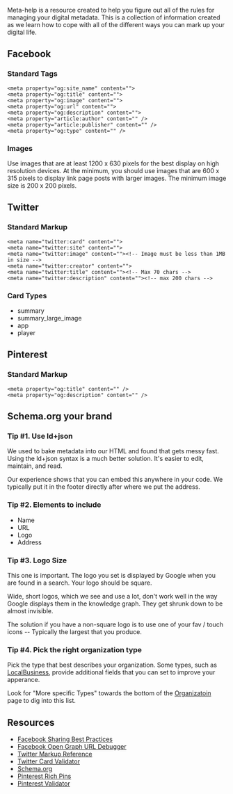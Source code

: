 Meta-help is a resource created to help you figure out all of the rules for managing your digital metadata. This is a collection of information created as we learn how to cope with all of the different ways you can mark up your digital life.

## Facebook

### Standard Tags

    <meta property="og:site_name" content="">
    <meta property="og:title" content="">
    <meta property="og:image" content="">
    <meta property="og:url" content="">
    <meta property="og:description" content="">
    <meta property="article:author" content="" />
    <meta property="article:publisher" content="" />
    <meta property="og:type" content="" />

### Images

Use images that are at least 1200 x 630 pixels for the best display on high resolution devices. At the minimum, you should use images that are 600 x 315 pixels to display link page posts with larger images. The minimum image size is 200 x 200 pixels.

## Twitter

### Standard Markup

    <meta name="twitter:card" content="">
    <meta name="twitter:site" content="">
    <meta name="twitter:image" content=""><!-- Image must be less than 1MB in size -->
    <meta name="twitter:creator" content="">
    <meta name="twitter:title" content=""><!-- Max 70 chars -->
    <meta name="twitter:description" content=""><!-- max 200 chars -->

### Card Types
* summary
* summary_large_image
* app
* player

## Pinterest

### Standard Markup

    <meta property="og:title" content="" />
    <meta property="og:description" content="" />

## Schema.org your brand

### Tip #1. Use ld+json

We used to bake metadata into our HTML and found that gets messy fast. Using the ld+json syntax is a much better solution. It's easier to edit, maintain, and read. 

Our experience shows that you can embed this anywhere in your code. We typically put it in the footer directly after where we put the address.

### Tip #2. Elements to include

* Name
* URL
* Logo
* Address

### Tip #3. Logo Size

This one is important. The logo you set is displayed by Google when you are found in a search. Your logo should be square. 

Wide, short logos, which we see and use a lot, don't work well in the way Google displays them in the knowledge graph. They get shrunk down to be almost invisible.

The solution if you have a non-square logo is to use one of your fav / touch icons -- Typically the largest that you produce.

### Tip #4. Pick the right organization type

Pick the type that best describes your organization. Some types, such as [LocalBusiness](http://schema.org/LocalBusiness), provide additional fields that you can set to improve your apperance.

Look for "More specific Types" towards the bottom of the [Organizatoin](http://schema.org/Organization) page to dig into this list.

## Resources

* [Facebook Sharing Best Practices](https://developers.facebook.com/docs/sharing/best-practices)
* [Facebook Open Graph URL Debugger](https://developers.facebook.com/tools/debug)
* [Twitter Markup Reference](https://dev.twitter.com/cards/markup)
* [Twitter Card Validator](https://cards-dev.twitter.com/validator)
* [Schema.org](http://schema.org/)
* [Pinterest Rich Pins](https://developers.pinterest.com/docs/rich-pins/overview/)
* [Pinterest Validator](https://developers.pinterest.com/docs/rich-pins/validator/)
